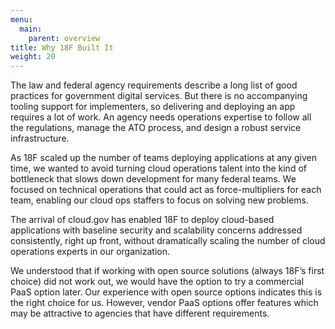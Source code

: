 ```yaml
---
menu:
  main:
    parent: overview
title: Why 18F Built It
weight: 20
---
```


The law and federal agency requirements describe a long list of good practices for government digital services. But there is no accompanying tooling support for implementers, so delivering and deploying an app requires a lot of work. An agency needs operations expertise to follow all the regulations, manage the ATO process, and design a robust service infrastructure.

As 18F scaled up the number of teams deploying applications at any given time, we wanted to avoid turning cloud operations talent into the kind of bottleneck that slows down development for many federal teams. We focused on technical operations that could act as force-multipliers for each team, enabling our cloud ops staffers to focus on solving new problems.

The arrival of cloud.gov has enabled 18F to deploy cloud-based applications with baseline security and scalability concerns addressed consistently, right up front, without dramatically scaling the number of cloud operations experts in our organization.

We understood that if working with open source solutions (always 18F’s first choice) did not work out, we would have the option to try a commercial PaaS option later. Our experience with open source options indicates this is the right choice for us. However, vendor PaaS options offer features which may be attractive to agencies that have different requirements.
